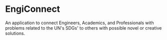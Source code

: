 # EngiConnect
 An application to connect Engineers, Academics, and Professionals with problems related to the UN's SDGs' to others with possible novel or creative solutions.
